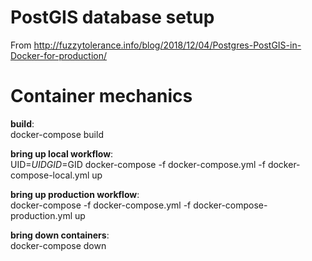 # PostGIS database setup

From http://fuzzytolerance.info/blog/2018/12/04/Postgres-PostGIS-in-Docker-for-production/

# Container mechanics

**build**:  
docker-compose build

**bring up local workflow**:  
UID=$UID GID=$GID docker-compose -f docker-compose.yml -f docker-compose-local.yml up

**bring up production workflow**:  
docker-compose -f docker-compose.yml -f docker-compose-production.yml up

**bring down containers**:  
docker-compose down
